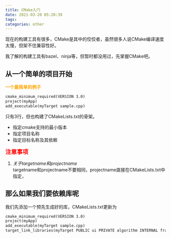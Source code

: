 ```yaml
---
title: CMake入门
date: 2021-03-20 05:20:39
tags:
categories: other
---
```


现在的构建工具有很多，CMake是其中的佼佼者，虽然很多人说CMake编译速度太慢，但架不住兼容性好。  

我了解的构建工具有bazel、ninja等，但暂时都没用过，先掌握CMake吧。  


## __从一个简单的项目开始__   


__<font color=orange>一个最简单的例子</font>__  

```CMakeLists.txt
cmake_minimum_required(VERSION 3.0)
project(myApp)  
add_executable(myTarget sample.cpp)
```

只有3行，但也构建了CMakeLists.txt的骨架。  

* 指定cmake支持的最小版本
* 指定项目名称
* 指定目标名称及其依赖  

__<font size = 4 color=red>注意事项</font>__  
1. _关于targetname和projectname_   
targetname和projectname不要相同，projectname直接在CMakeLists.txt中指定，




## __那么如果我们要依赖库呢__

我们先添加一个预先生成好的库，CMakeLists.txt更新为 

```CMakeLists.txt
cmake_minimum_required(VERSION 3.0)
project(myApp)  
add_executable(myTarget sample.cpp)
target_link_libraries(myTarget PUBLIC ui PRIVATE algorithm INTERNAL framework)
```

